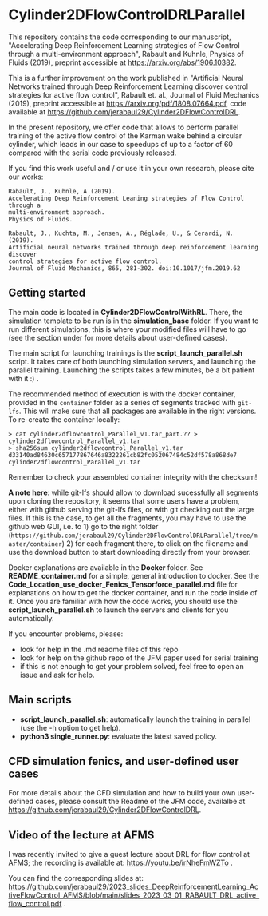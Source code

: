 # Cylinder2DFlowControlDRLParallel

This repository contains the code corresponding to our manuscript, "Accelerating Deep Reinforcement Learning strategies of Flow Control through a multi-environment approach", Rabault and Kuhnle, Physics of Fluids (2019), preprint accessible at https://arxiv.org/abs/1906.10382.

This is a further improvement on the work published in "Artificial Neural Networks trained through Deep Reinforcement Learning discover control strategies for active flow control", Rabault et. al., Journal of Fluid Mechanics (2019), preprint accessible at https://arxiv.org/pdf/1808.07664.pdf, code available at https://github.com/jerabaul29/Cylinder2DFlowControlDRL.

In the present repository, we offer code that allows to perform parallel training of the active flow control of the Karman wake behind a circular cylinder, which leads in our case to speedups of up to a factor of 60 compared with the serial code previously released.

If you find this work useful and / or use it in your own research, please cite our works:

```
Rabault, J., Kuhnle, A (2019).
Accelerating Deep Reinforcement Leaning strategies of Flow Control through a
multi-environment approach.
Physics of Fluids.

Rabault, J., Kuchta, M., Jensen, A., Réglade, U., & Cerardi, N. (2019).
Artificial neural networks trained through deep reinforcement learning discover
control strategies for active flow control.
Journal of Fluid Mechanics, 865, 281-302. doi:10.1017/jfm.2019.62
```

## Getting started

The main code is located in **Cylinder2DFlowControlWithRL**. There, the simulation template to be run is in the **simulation_base** folder. If you want to run different simulations, this is where your modified files will have to go (see the section under for more details about user-defined cases).

The main script for launching trainings is the **script_launch_parallel.sh** script. It takes care of both launching simulation servers, and launching the parallel training. Launching the scripts takes a few minutes, be a bit patient with it :) .

The recommended method of execution is with the docker container, provided in the ```container``` folder as a series of segments tracked with ```git-lfs```. This will make sure that all packages are available in the right versions. To re-create the container locally:

```
> cat cylinder2dflowcontrol_Parallel_v1.tar_part.?? > cylinder2dflowcontrol_Parallel_v1.tar
> sha256sum cylinder2dflowcontrol_Parallel_v1.tar
d33140ad84630c657177867646a8322261cb82fc052067484c52df578a868de7  cylinder2dflowcontrol_Parallel_v1.tar
```

Remember to check your assembled container integrity with the checksum!

**A note here**: while git-lfs should allow to download sucessfully all segments upon cloning the repository, it seems that some users have a problem, either with github serving the git-lfs files, or with git checking out the large files. If this is the case, to get all the fragments, you may have to use the github web GUI, i.e. to 1) go to the right folder (```https://github.com/jerabaul29/Cylinder2DFlowControlDRLParallel/tree/master/container```) 2) for each fragment there, to click on the filename and use the download button to start downloading directly from your browser.

Docker explanations are available in the **Docker** folder. See **README_container.md** for a simple, general introduction to docker. See the **Code_Location_use_docker_Fenics_Tensorforce_parallel.md** file for explanations on how to get the docker container, and run the code inside of it. Once you are familiar with how the code works, you should use the **script_launch_parallel.sh** to launch the servers and clients for you automatically.

If you encounter problems, please:

- look for help in the .md readme files of this repo
- look for help on the github repo of the JFM paper used for serial training
- if this is not enough to get your problem solved, feel free to open an issue and ask for help.

## Main scripts

- **script_launch_parallel.sh**: automatically launch the training in parallel (use the -h option to get help).
- **python3 single_runner.py**: evaluate the latest saved policy.

## CFD simulation fenics, and user-defined user cases

For more details about the CFD simulation and how to build your own user-defined cases, please consult the Readme of the JFM code, availalbe at https://github.com/jerabaul29/Cylinder2DFlowControlDRL.

## Video of the lecture at AFMS

I was recently invited to give a guest lecture about DRL for flow control at AFMS; the recording is available at: https://youtu.be/irNheFmWZTo .

You can find the corresponding slides at: https://github.com/jerabaul29/2023_slides_DeepReinforcementLearning_ActiveFlowControl_AFMS/blob/main/slides_2023_03_01_RABAULT_DRL_active_flow_control.pdf .
